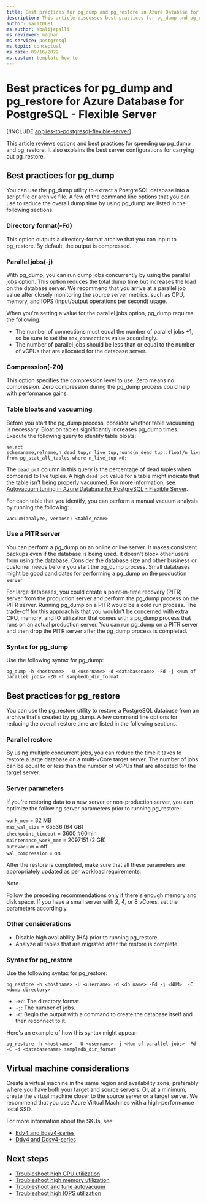 ```yaml
---
title: Best practices for pg_dump and pg_restore in Azure Database for PostgreSQL - Flexible Server
description: This article discusses best practices for pg_dump and pg_restore in Azure Database for PostgreSQL - Flexible Server 
author: sarat0681
ms.author: sbalijepalli
ms.reviewer: maghan
ms.service: postgresql
ms.topic: conceptual
ms.date: 09/16/2022
ms.custom: template-how-to
---
```


# Best practices for pg_dump and pg_restore for Azure Database for PostgreSQL - Flexible Server

[!INCLUDE [applies-to-postgresql-flexible-server](../includes/applies-to-postgresql-flexible-server.md)]

This article reviews options and best practices for speeding up pg_dump and pg_restore. It also explains the best server configurations for carrying out pg_restore.

## Best practices for pg_dump

You can use the pg_dump utility to extract a PostgreSQL database into a script file or archive file. A few of the command line options that you can use to reduce the overall dump time by using pg_dump are listed in the following sections.

### Directory format(-Fd)

This option outputs a directory-format archive that you can input to pg_restore. By default, the output is compressed.

### Parallel jobs(-j)

With pg_dump, you can run dump jobs concurrently by using the parallel jobs option. This option reduces the total dump time but increases the load on the database server. We recommend that you arrive at a parallel job value after closely monitoring the source server metrics, such as CPU, memory, and IOPS (input/output operations per second) usage.

When you're setting a value for the parallel jobs option, pg_dump requires the following:
- The number of connections must equal the number of parallel jobs&nbsp;+1, so be sure to set the `max_connections` value accordingly.
- The number of parallel jobs should be less than or equal to the number of vCPUs that are allocated for the database server.

### Compression(-Z0)

This option specifies the compression level to use. Zero means no compression. Zero compression during the pg_dump process could help with performance gains.

### Table bloats and vacuuming

Before you start the pg_dump process, consider whether table vacuuming is necessary. Bloat on tables significantly increases pg_dump times. Execute the following query to identify table bloats:

```
select schemaname,relname,n_dead_tup,n_live_tup,round(n_dead_tup::float/n_live_tup::float*100) dead_pct,autovacuum_count,last_vacuum,last_autovacuum,last_autoanalyze,last_analyze from pg_stat_all_tables where n_live_tup >0;
```

The `dead_pct` column in this query is the percentage of dead tuples when compared to live tuples. A high `dead_pct` value for a table might indicate that the table isn't being properly vacuumed. For more information, see [Autovacuum tuning in Azure Database for PostgreSQL - Flexible Server](./how-to-autovacuum-tuning.md).


For each table that you identify, you can perform a manual vacuum analysis by running the following:

```
vacuum(analyze, verbose) <table_name> 
```

### Use a PITR server

You can perform a pg_dump on an online or live server. It makes consistent backups even if the database is being used. It doesn't block other users from using the database. Consider the database size and other business or customer needs before you start the pg_dump process. Small databases might be good candidates for performing a pg_dump on the production server. 

For large databases, you could create a point-in-time recovery (PITR) server from the production server and perform the pg_dump process on the PITR server. Running pg_dump on a PITR would be a cold run process. The trade-off for this approach is that you wouldn't be concerned with extra CPU, memory, and IO utilization that comes with a pg_dump process that runs on an actual production server. You can run pg_dump on a PITR server and then drop the PITR server after the pg_dump process is completed.

### Syntax for pg_dump

Use the following syntax for pg_dump:

`pg_dump -h <hostname>  -U <username> -d <databasename> -Fd -j <Num of parallel jobs> -Z0 -f sampledb_dir_format`

## Best practices for pg_restore

You can use the pg_restore utility to restore a PostgreSQL database from an archive that's created by pg_dump. A few command line options for reducing the overall restore time are listed in the following sections.

### Parallel restore

By using multiple concurrent jobs, you can reduce the time it takes to restore a large database on a multi-vCore target server. The number of jobs can be equal to or less than the number of vCPUs that are allocated for the target server.

### Server parameters

If you're restoring data to a new server or non-production server, you can optimize the following server parameters prior to running pg_restore:

`work_mem` = 32 MB   
`max_wal_size` = 65536 (64 GB)     
`checkpoint_timeout` = 3600 #60min     
`maintenance_work_mem` = 2097151 (2 GB)   
`autovacuum` = off   
`wal_compression` = on   

After the restore is completed, make sure that all these parameters are appropriately updated as per workload requirements.

> [!NOTE]
> Follow the preceding recommendations only if there's enough memory and disk space. If you have a small server with 2, 4, or 8 vCores, set the parameters accordingly.

### Other considerations

- Disable high availability (HA) prior to running pg_restore.
- Analyze all tables that are migrated after the restore is complete.

### Syntax for pg_restore

Use the following syntax for pg_restore:

`pg_restore -h <hostname> -U <username> -d <db name> -Fd -j <NUM>  -C  <dump directory>`

* `-Fd`: The directory format.   
* `-j`: The number of jobs.   
* `-C`: Begin the output with a command to create the database itself and then reconnect to it.     

Here's an example of how this syntax might appear:

`pg_restore -h <hostname>  -U <username> -j <Num of parallel jobs> -Fd -C -d <databasename> sampledb_dir_format`

## Virtual machine considerations

Create a virtual machine in the same region and availability zone, preferably where you have both your target and source servers. Or, at a minimum, create the virtual machine closer to the source server or a target server. We recommend that you use Azure Virtual Machines with a high-performance local SSD. 

For more information about the SKUs, see:
* [Edv4 and Edsv4-series](../../virtual-machines/edv4-edsv4-series.md)   
* [Ddv4 and Ddsv4-series](../../virtual-machines/ddv4-ddsv4-series.md)

## Next steps

- [Troubleshoot high CPU utilization](./how-to-high-cpu-utilization.md)
- [Troubleshoot high memory utilization](./how-to-high-memory-utilization.md)
- [Troubleshoot and tune autovacuum](./how-to-autovacuum-tuning.md)
- [Troubleshoot high IOPS utilization](./how-to-high-io-utilization.md)